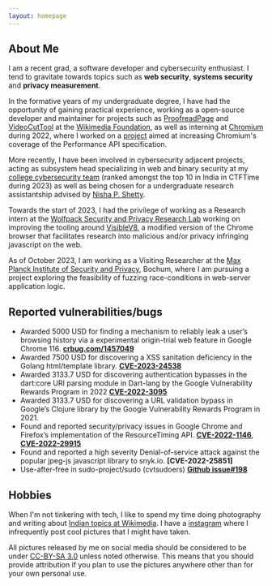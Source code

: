 ```yaml
---
layout: homepage
---
```


## About Me

I am a recent grad, a software developer and cybersecurity enthusiast. I tend to gravitate towards topics such as **web security**, **systems security** and **privacy measurement**.

In the formative years of my undergraduate degree, I have had the opportunity of gaining practical experience, working as a open-source developer and maintainer for projects such as [ProofreadPage](https://mediawiki.org/wiki/Extension:ProofreadPage) and [VideoCutTool](https://commons.wikimedia.org/wiki/COM:VideoCutTool) at the [Wikimedia Foundation](https://wikimediafoundation.org), as well as interning at [Chromium](https://chromium.org) during 2022, where I worked on a [project](https://summerofcode.withgoogle.com/archive/2022/projects/Vqi9wYEF) aimed at increasing Chromium's coverage of the Performance API specification.

More recently, I have been involved in cybersecurity adjacent projects, acting as subsystem head specializing in web and binary security at my [college cybersecurity team](https://ctftime.org/team/62713/) (ranked amongst the top 10 in India in CTFTime during 2023) as well as being chosen for a undergraduate research assistantship advised by [Nisha P. Shetty](https://manipal.edu/mit/department-faculty/faculty-list/nisha-p-shetty/_jcr_content.html).

Towards the start of 2023, I had the privilege of working as a Research intern at the [Wolfpack Security and Privacy Research Lab](https://wspr.csc.ncsu.edu/) working on improving the tooling around [VisibleV8](https://github.com/wspr-ncsu/visiblev8), a modified version of the Chrome browser that facilitates research into malicious and/or privacy infringing javascript on the web.

As of October 2023, I am working as a Visiting Researcher at the [Max Planck Institute of Security and Privacy](https://mpi-sp.org/), Bochum, where I am pursuing a project exploring the feasibility of fuzzing race-conditions in web-server application logic.

## Reported vulnerabilities/bugs

- Awarded 5000 USD for finding a mechanism to reliably leak a user’s browsing history via a experimental origin-trial web feature
in Google Chrome 116. **[crbug.com/1457049](crbug.com/1457049)**
- Awarded 7500 USD for discovering a XSS sanitation deficiency in the Golang html/template library. **[CVE-2023-24538](https://nvd.nist.gov/vuln/detail/CVE-2023-24538)**
- Awarded 3133.7 USD for discovering authentication bypasses in the dart:core URI parsing module in Dart-lang by
the Google Vulnerability Rewards Program in 2022 **[CVE-2022-3095](https://nvd.nist.gov/vuln/detail/CVE-2022-3095)**
- Awarded 3133.7 USD for discovering a URL validation bypass in Google’s Clojure library by the Google Vulnerability
Rewards Program in 2021.
- Found and reported security/privacy issues in Google Chrome and Firefox’s implementation of the ResourceTiming
API. **[CVE-2022-1146](https://nvd.nist.gov/vuln/detail/CVE-2022-1146)**, **[CVE-2022-29915](https://nvd.nist.gov/vuln/detail/CVE-2022-29915)**
- Found and reported a high severity Denial-of-service attack against the popular jpeg-js javascript library to snyk.io. **[CVE-2022-25851]**
- Use-after-free in sudo-project/sudo (cvtsudoers) **[Github issue#198](https://github.com/sudo-project/sudo/issues/198)**

## Hobbies

When I'm not tinkering with tech, I like to spend my time doing photography and writing about [Indian topics at Wikimedia](https://en.wikipedia.org/wiki/Special:Contributions/Sohom_Datta). I have a [instagram](https://instagram.com/dattasohom) where I infrequently post cool pictures that I might have taken.

All pictures released by me on social media should be considered to be under [CC-BY-SA 3.0](https://creativecommons.org/licenses/by-sa/3.0/) unless noted otherwise. This means that you should provide attribution if you plan to use the pictures anywhere other than for your own personal use.
